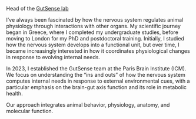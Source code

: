 Head of the <a href = "https://parisbraininstitute.org/paris-brain-institute-research-teams/gut-sense-lab" target="_blank">GutSense lab</a>

<p>I’ve always been fascinated by how the nervous system regulates animal physiology through interactions with other organs. My scientific journey began in Greece, where I completed my undergraduate studies, before moving to London for my PhD and postdoctoral training. Initially, I studied how the nervous system develops into a functional unit, but over time, I became increasingly interested in how it coordinates physiological changes in response to evolving internal needs.
<p>In 2023, I established the GutSense team at the Paris Brain Institute (ICM). We focus on understanding the “ins and outs” of how the nervous system computes internal needs in response to external environmental cues, with a particular emphasis on the brain-gut axis function and its role in metabolic health. 
<p>Our approach integrates animal behavior, physiology, anatomy, and molecular function.
